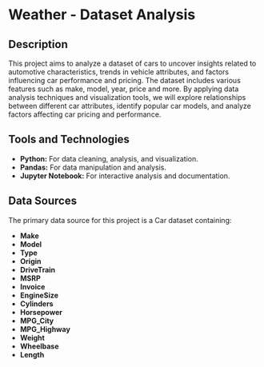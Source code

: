 <h1>Weather - Dataset Analysis</h1>


<h2>Description</h2>
This project aims to analyze a dataset of cars to uncover insights related to automotive characteristics, trends in vehicle attributes, and factors influencing car performance and pricing. The dataset includes various features such as make, model, year, price and more. By applying data analysis techniques and visualization tools, we will explore relationships between different car attributes, identify popular car models, and analyze factors affecting car pricing and performance.
<br />


<h2>Tools and Technologies</h2>
<ul>
    <li><b>Python:</b> For data cleaning, analysis, and visualization.</li>
    <li><b>Pandas:</b> For data manipulation and analysis.</li>
    <li><b>Jupyter Notebook:</b> For interactive analysis and documentation.</li>
</ul>

<h2>Data Sources</h2>
<p>The primary data source for this project is a Car dataset containing:</p>
<ul>
    <li><b>Make</b></li>
    <li><b>Model</b></li>
    <li><b>Type</b></li>
    <li><b>Origin</b></li>
    <li><b>DriveTrain</b></li>
    <li><b>MSRP</b></li>
    <li><b>Invoice</b></li>
    <li><b>EngineSize</b></li>
    <li><b>Cylinders</b></li>
    <li><b>Horsepower</b></li>
    <li><b>MPG_City</b></li>
    <li><b>MPG_Highway</b></li>
    <li><b>Weight</b></li>
    <li><b>Wheelbase</b></li>
    <li><b>Length</b></li>

</ul>
														
